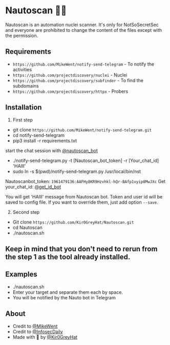 # Nautoscan 🤖💉
Nautoscan is an automation nuclei scanner. It's only for NotSoSecretSec and everyone are prohibited to change the content of the files except with the permission.

## Requirements
- `https://github.com/MikeWent/notify-send-telegram` - To notify the activities
- `https://github.com/projectdiscovery/nuclei` - Nuclei
- `https://github.com/projectdiscovery/subfinder` - To find the subdomains
- `https://github.com/projectdiscovery/httpx` - Probers

## Installation

1. First step
- git clone `https://github.com/MikeWent/notify-send-telegram.git`
- cd notify-send-telegram
- pip3 install -r requirements.txt

start the chat session with [@nautoscan_bot](https://t.me/nautoscan_bot)

- ./notify-send-telegram.py -t [Nautoscan_bot_token] -r [Your_chat_id] 'HAIII'
- sudo ln -s $(pwd)/notify-send-telegram.py /usr/local/bin/nst

Nautoscanbot_token: `1961479136:AAFHy8KR9Hzvhkl-hQr-BAfp1vyip8MwJXc`
 Get your_chat_id: [@get_id_bot](https://t.me/get_id_bot)

You will get 'HAIII' message from Nautoscan bot. Token and user id will be saved to config file. If you want to override them, just add option `--save`.

2. Second step
- Git clone `https://github.com/Kir0GreyHat/Nautoscan.git` 
- cd Nautoscan
- ./nautoscan.sh

## Keep in mind that you don't need to rerun from the step 1 as the tool already installed.

## Examples

- ./nautoscan.sh
- Enter your target and separate them each by space.
- You will be notified by the Nauto bot in Telegram

## About

- Credit to [@MikeWent](https://github.com/MikeWent/notify-send-telegram)
- Credit to [@InfosecDaily](https://www.youtube.com/channel/UCanyJdu7tbWxxwirWQhKwjQ)
- Made with 💚 by [@Kir0GreyHat](https://github.com/Kir0GreyHat)

